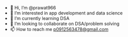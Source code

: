 - 👋 Hi, I’m @prawat966
- 👀 I’m interested in app development and data science
- 🌱 I’m currently learning DSA
- 💞️ I’m looking to collaborate on DSA/problem solving
- 📫 How to reach me p0912563478@gmail.com


